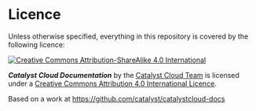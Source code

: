 # Licence

Unless otherwise specified, everything in this repository is covered by the following licence:

[![Creative Commons Attribution-ShareAlike 4.0 International](https://licensebuttons.net/l/by-sa/4.0/88x31.png)](http://creativecommons.org/licenses/by-sa/4.0/)

***Catalyst Cloud Documentation*** by the [Catalyst Cloud Team](https://www.catalyst.net.nz/catalyst-cloud) is licensed under a [Creative Commons Attribution 4.0 International Licence](http://creativecommons.org/licenses/by-sa/4.0/).

Based on a work at https://github.com/catalyst/catalystcloud-docs
